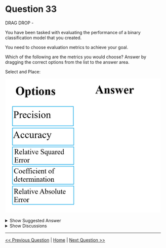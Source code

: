 # Question 33

DRAG DROP -

You have been tasked with evaluating the performance of a binary classification model that you created.

You need to choose evaluation metrics to achieve your goal.

Which of the following are the metrics you would choose? Answer by dragging the correct options from the list to the answer area.

Select and Place:

![Question Image](../images/q33_q_0004000001.jpg)

<details>
  <summary>Show Suggested Answer</summary>

<img src="../images/q33_ans_0_0004100001.jpg" alt="Answer Image"><br>

<p>The evaluation metrics available for binary classification models are: Accuracy, Precision, Recall, F1 Score, and AUC.</p>
<p>Note: A very natural question is: &#x27;Out of the individuals whom the model, how many were classified correctly (TP)?&#x27;</p>
<p>This question can be answered by looking at the Precision of the model, which is the proportion of positives that are classified correctly.</p>
<p>Reference:</p>
<p>https://docs.microsoft.com/en-us/azure/machine-learning/studio/evaluate-model-performance</p>

</details>

<details>
  <summary>Show Discussions</summary>

<blockquote><p><strong>pancman</strong> <code>(Fri 13 Oct 2023 19:20)</code> - <em>Upvotes: 8</em></p><p>Answer is correct</p></blockquote>
<blockquote><p><strong>endeesa</strong> <code>(Sun 08 Dec 2024 22:38)</code> - <em>Upvotes: 1</em></p><p>Given answer is correct</p></blockquote>
<blockquote><p><strong>Mirjalol</strong> <code>(Thu 01 Aug 2024 17:34)</code> - <em>Upvotes: 2</em></p><p>Precision and accuracy, so yes, answer is correct</p></blockquote>

</details>

---

[<< Previous Question](question_32.md) | [Home](../index.md) | [Next Question >>](question_34.md)
